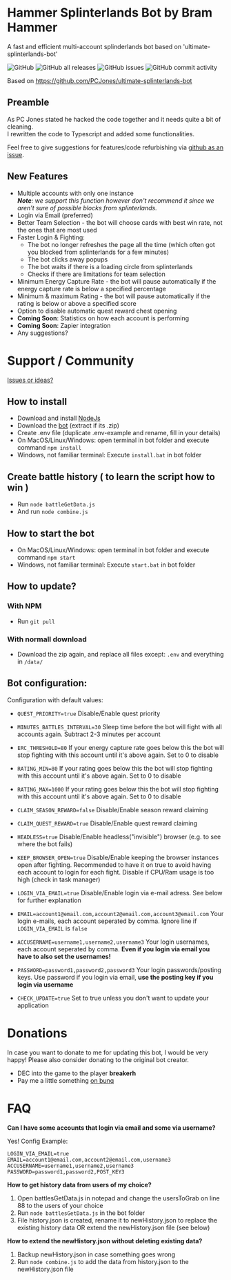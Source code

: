 # Hammer Splinterlands Bot by Bram Hammer
A fast and efficient multi-account splinderlands bot based on 'ultimate-splinterlands-bot'

![GitHub](https://img.shields.io/github/license/breakerh/hammer-splinterlands-bot?style=plastic)
![GitHub all releases](https://img.shields.io/github/downloads/breakerh/hammer-splinterlands-bot/total?style=plastic)
![GitHub issues](https://img.shields.io/github/issues/breakerh/hammer-splinterlands-bot?style=plastic)
![GitHub commit activity](https://img.shields.io/github/commit-activity/m/breakerh/hammer-splinterlands-bot?style=plastic)

Based on https://github.com/PCJones/ultimate-splinterlands-bot

## Preamble 
As PC Jones stated he hacked the code together and it needs quite a bit of cleaning.  
I rewritten the code to Typescript and added some functionalities.
  
Feel free to give suggestions for features/code refurbishing via [github as an issue](https://github.com/breakerh/hammer-splinterlands-bot/issues).

## New Features
- Multiple accounts with only one instance  
  _**Note**: we support this function however don't recommend it since we aren't sure of possible blocks from splinterlands._
- Login via Email (preferred)
- Better Team Selection - the bot will choose cards with best win rate, not the ones that are most used
- Faster Login & Fighting:
    - The bot no longer refreshes the page all the time (which often got you blocked from splinterlands for a few minutes)
    - The bot clicks away popups
    - The bot waits if there is a loading circle from splinterlands
    - Checks if there are limitations for team selection
- Minimum Energy Capture Rate - the bot will pause automatically if the energy capture rate is below a specified percentage
- Minimum & maximum Rating - the bot will pause automatically if the rating is below or above a specified score
- Option to disable automatic quest reward chest opening
- **Coming Soon**: Statistics on how each account is performing
- **Coming Soon**: Zapier integration
- Any suggestions?

# Support / Community

[Issues or ideas?](
https://github.com/breakerh/hammer-splinterlands-bot/issues)

## How to install
- Download and install [NodeJs](https://nodejs.org/it/download/)
- Download the [bot](https://github.com/breakerh/hammer-splinterlands-bot) (extract if its .zip)
- Create .env file (duplicate .env-example and rename, fill in your details)
- On MacOS/Linux/Windows: open terminal in bot folder and execute command `npm install`
- Windows, not familiar terminal: Execute `install.bat` in bot folder

## Create battle history ( to learn the script how to win )
- Run `node battleGetData.js`
- And run `node combine.js`

## How to start the bot
- On MacOS/Linux/Windows: open terminal in bot folder and execute command `npm start`
- Windows, not familiar terminal: Execute `start.bat` in bot folder

## How to update?

### With NPM
- Run `git pull`

### With normall download
- Download the zip again, and replace all files except: `.env` and everything in `/data/`

## Bot configuration:

Configuration with default values:

- `QUEST_PRIORITY=true` Disable/Enable quest priority

- `MINUTES_BATTLES_INTERVAL=30` Sleep time before the bot will fight with all accounts again. Subtract 2-3 minutes per account

- `ERC_THRESHOLD=80` If your energy capture rate goes below this the bot will stop fighting with this account until it's above again. Set to 0 to disable

- `RATING_MIN=80` If your rating goes below this the bot will stop fighting with this account until it's above again. Set to 0 to disable

- `RATING_MAX=1000` If your rating goes below this the bot will stop fighting with this account until it's above again. Set to 0 to disable

- `CLAIM_SEASON_REWARD=false` Disable/Enable season reward claiming

- `CLAIM_QUEST_REWARD=true` Disable/Enable quest reward claiming

- `HEADLESS=true` Disable/Enable headless("invisible") browser (e.g. to see where the bot fails)

- `KEEP_BROWSER_OPEN=true` Disable/Enable keeping the browser instances open after fighting. Recommended to have it on true to avoid having each account to login for each fight. Disable if CPU/Ram usage is too high (check in task manager)

- `LOGIN_VIA_EMAIL=true` Disable/Enable login via e-mail adress. See below for further explanation

- `EMAIL=account1@email.com,account2@email.com,account3@email.com` Your login e-mails, each account seperated by comma. Ignore line if `LOGIN_VIA_EMAIL` is `false`

- `ACCUSERNAME=username1,username2,username3` Your login usernames, each account seperated by comma. **Even if you login via email you have to also set the usernames!**

- `PASSWORD=password1,password2,password3` Your login passwords/posting keys. Use password if you login via email, **use the posting key if you login via username**

- `CHECK_UPDATE=true` Set to true unless you don't want to update your application

# Donations

In case you want to donate to me for updating this bot, I would be very happy! Please also consider donating to the original bot creator.

- DEC into the game to the player **breakerh** 
- Pay me a little something [on bunq](https://bunq.me/bramhammer)

# FAQ
**Can I have some accounts that login via email and some via username?**

Yes! Config Example:
```
LOGIN_VIA_EMAIL=true
EMAIL=account1@email.com,account2@email.com,username3
ACCUSERNAME=username1,username2,username3
PASSWORD=password1,password2,POST_KEY3
```

**How to get history data from users of my choice?**

1. Open battlesGetData.js in notepad and change the usersToGrab on line 88 to the users of your choice
2. Run `node battlesGetData.js` in the bot folder
3. File history.json is created, rename it to newHistory.json to replace the existing history data OR extend the newHistory.json file (see below)

**How to extend the newHistory.json without deleting existing data?**

1. Backup newHistory.json in case something goes wrong
2. Run `node combine.js` to add the data from history.json to the newHistory.json file
